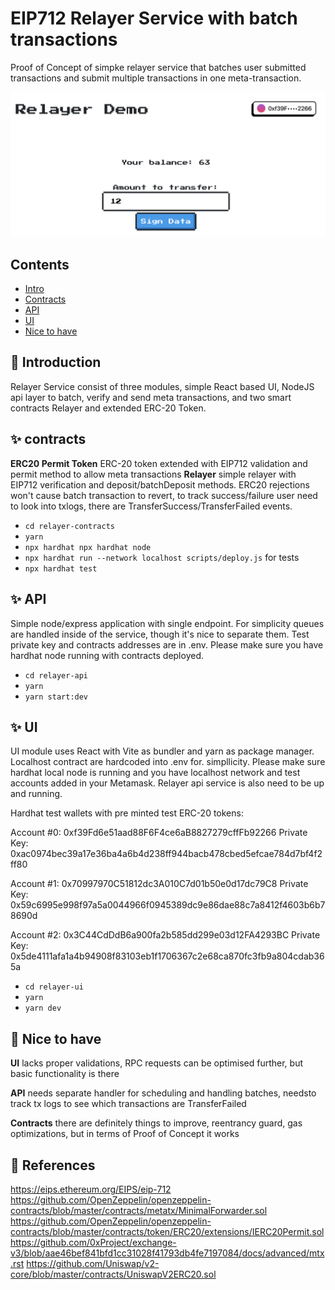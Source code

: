 # EIP712 Relayer Service with batch transactions

Proof of Concept of simpke relayer service that batches user submitted transactions
and submit multiple transactions in one meta-transaction.

![UI](screenshot.png)

## Contents

- [Intro](#bookmark_tabs-introduction)
- [Contracts](#sparkles-contracts)
- [API](#sparkles-API)
- [UI](#sparkles-UI)
- [Nice to have](#see_no_evil-nice-to-have)

## :bookmark_tabs: Introduction

Relayer Service consist of three modules, simple React based UI, NodeJS api layer to batch, verify and send meta transactions, and two smart contracts Relayer and extended ERC-20 Token.

## :sparkles: contracts

**ERC20 Permit Token** ERC-20 token extended with EIP712 validation and permit method to allow meta transactions
**Relayer** simple relayer with EIP712 verification and deposit/batchDeposit methods. ERC20 rejections won't cause batch transaction to revert, to track success/failure user need to look into txlogs, there are TransferSuccess/TransferFailed events.

- `cd relayer-contracts`
- `yarn`
- `npx hardhat npx hardhat node`
- `npx hardhat run --network localhost scripts/deploy.js`
  for tests
- `npx hardhat test`

## :sparkles: API

Simple node/express application with single endpoint. For simplicity queues are handled inside of the service, though it's nice to separate them.
Test private key and contracts addresses are in .env.
Please make sure you have hardhat node running with contracts deployed.

- `cd relayer-api`
- `yarn`
- `yarn start:dev`

## :sparkles: UI

UI module uses React with Vite as bundler and yarn as package manager. Localhost contract are hardcoded into .env for. simpllicity.
Please make sure hardhat local node is running and you have localhost network and test accounts added in your Metamask. Relayer api service is also need to be up and running.

Hardhat test wallets with pre minted test ERC-20 tokens:

Account #0: 0xf39Fd6e51aad88F6F4ce6aB8827279cffFb92266
Private Key: 0xac0974bec39a17e36ba4a6b4d238ff944bacb478cbed5efcae784d7bf4f2ff80

Account #1: 0x70997970C51812dc3A010C7d01b50e0d17dc79C8
Private Key: 0x59c6995e998f97a5a0044966f0945389dc9e86dae88c7a8412f4603b6b78690d

Account #2: 0x3C44CdDdB6a900fa2b585dd299e03d12FA4293BC
Private Key: 0x5de4111afa1a4b94908f83103eb1f1706367c2e68ca870fc3fb9a804cdab365a

- `cd relayer-ui`
- `yarn`
- `yarn dev`

## :see_no_evil: Nice to have

**UI** lacks proper validations, RPC requests can be optimised further, but basic functionality is there

**API** needs separate handler for scheduling and handling batches, needsto track tx logs to see which transactions are TransferFailed

**Contracts** there are definitely things to improve, reentrancy guard, gas optimizations, but in terms of Proof of Concept it works

## :notebook: References

https://eips.ethereum.org/EIPS/eip-712
https://github.com/OpenZeppelin/openzeppelin-contracts/blob/master/contracts/metatx/MinimalForwarder.sol
https://github.com/OpenZeppelin/openzeppelin-contracts/blob/master/contracts/token/ERC20/extensions/IERC20Permit.sol
https://github.com/0xProject/exchange-v3/blob/aae46bef841bfd1cc31028f41793db4fe7197084/docs/advanced/mtx.rst
https://github.com/Uniswap/v2-core/blob/master/contracts/UniswapV2ERC20.sol

